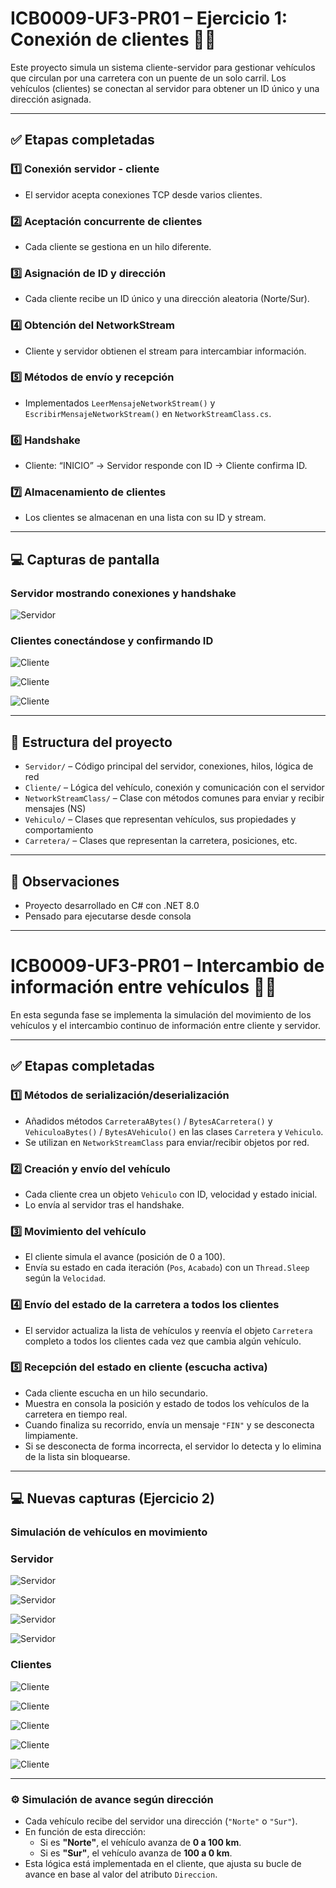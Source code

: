###
###
###


# ICB0009-UF3-PR01 – Ejercicio 1: Conexión de clientes 🚗📡

Este proyecto simula un sistema cliente-servidor para gestionar vehículos que circulan por una carretera con un puente de un solo carril. Los vehículos (clientes) se conectan al servidor para obtener un ID único y una dirección asignada.

---

## ✅ Etapas completadas

### 1️⃣ Conexión servidor - cliente
- El servidor acepta conexiones TCP desde varios clientes.

### 2️⃣ Aceptación concurrente de clientes
- Cada cliente se gestiona en un hilo diferente.

### 3️⃣ Asignación de ID y dirección
- Cada cliente recibe un ID único y una dirección aleatoria (Norte/Sur).

### 4️⃣ Obtención del NetworkStream
- Cliente y servidor obtienen el stream para intercambiar información.

### 5️⃣ Métodos de envío y recepción
- Implementados `LeerMensajeNetworkStream()` y `EscribirMensajeNetworkStream()` en `NetworkStreamClass.cs`.

### 6️⃣ Handshake
- Cliente: “INICIO” → Servidor responde con ID → Cliente confirma ID.

### 7️⃣ Almacenamiento de clientes
- Los clientes se almacenan en una lista con su ID y stream.

---

## 💻 Capturas de pantalla

### Servidor mostrando conexiones y handshake

![Servidor](./capturas/servidor_1.png)

### Clientes conectándose y confirmando ID

![Cliente](./capturas/cliente_1.png)

![Cliente](./capturas/cliente_2.png)

![Cliente](./capturas/cliente_3.png)

---

## 📁 Estructura del proyecto

- `Servidor/` – Código principal del servidor, conexiones, hilos, lógica de red
- `Cliente/` – Lógica del vehículo, conexión y comunicación con el servidor
- `NetworkStreamClass/` – Clase con métodos comunes para enviar y recibir mensajes (NS)
- `Vehiculo/` – Clases que representan vehículos, sus propiedades y comportamiento
- `Carretera/` – Clases que representan la carretera, posiciones, etc.

---

## 🧠 Observaciones

- Proyecto desarrollado en C# con .NET 8.0
- Pensado para ejecutarse desde consola




---

# ICB0009-UF3-PR01 – Intercambio de información entre vehículos 🚗📡

En esta segunda fase se implementa la simulación del movimiento de los vehículos y el intercambio continuo de información entre cliente y servidor.

---

## ✅ Etapas completadas

### 1️⃣ Métodos de serialización/deserialización
- Añadidos métodos `CarreteraABytes()` / `BytesACarretera()` y `VehiculoaBytes()` / `BytesAVehiculo()` en las clases `Carretera` y `Vehiculo`.
- Se utilizan en `NetworkStreamClass` para enviar/recibir objetos por red.

### 2️⃣ Creación y envío del vehículo
- Cada cliente crea un objeto `Vehiculo` con ID, velocidad y estado inicial.
- Lo envía al servidor tras el handshake.

### 3️⃣ Movimiento del vehículo
- El cliente simula el avance (posición de 0 a 100).
- Envía su estado en cada iteración (`Pos`, `Acabado`) con un `Thread.Sleep` según la `Velocidad`.

### 4️⃣ Envío del estado de la carretera a todos los clientes
- El servidor actualiza la lista de vehículos y reenvía el objeto `Carretera` completo a todos los clientes cada vez que cambia algún vehículo.

### 5️⃣ Recepción del estado en cliente (escucha activa)
- Cada cliente escucha en un hilo secundario.
- Muestra en consola la posición y estado de todos los vehículos de la carretera en tiempo real.
- Cuando finaliza su recorrido, envía un mensaje `"FIN"` y se desconecta limpiamente.
- Si se desconecta de forma incorrecta, el servidor lo detecta y lo elimina de la lista sin bloquearse.

---

## 💻 Nuevas capturas (Ejercicio 2)

### Simulación de vehículos en movimiento

### Servidor

![Servidor](./capturas/servidor_ej2_1.png)

![Servidor](./capturas/servidor_ej2_2.png)

![Servidor](./capturas/servidor_ej2_3.png)

![Servidor](./capturas/servidor_ej2_4.png)

### Clientes

![Cliente](./capturas/cliente_ej2_1.png)

![Cliente](./capturas/cliente_ej2_2.png)

![Cliente](./capturas/cliente_ej2_3.png)

![Cliente](./capturas/cliente_ej2_4.png)

![Cliente](./capturas/cliente_ej2_5.png)

---

### ⚙️ Simulación de avance según dirección

- Cada vehículo recibe del servidor una dirección (`"Norte"` o `"Sur"`).
- En función de esta dirección:
  - Si es **"Norte"**, el vehículo avanza de **0 a 100 km**.
  - Si es **"Sur"**, el vehículo avanza de **100 a 0 km**.
- Esta lógica está implementada en el cliente, que ajusta su bucle de avance en base al valor del atributo `Direccion`.